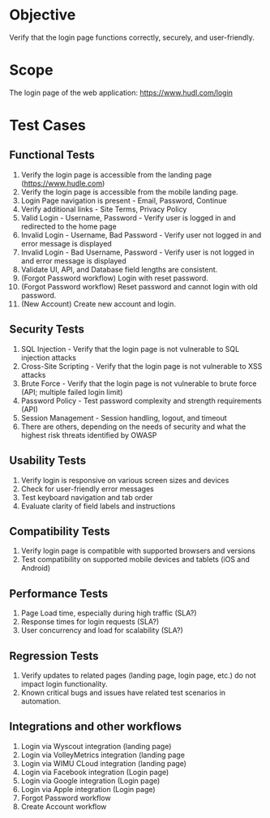 # Objective

Verify that the login page functions correctly, securely, and user-friendly.
# Scope

The login page of the web application: https://www.hudl.com/login

# Test Cases

## Functional Tests

1. Verify the login page is accessible from the landing page (https://www.hudle.com)
2. Verify the login page is accessible from the mobile landing page.
3. Login Page navigation is present - Email, Password, Continue
4. Verify additional links - Site Terms, Privacy Policy
5. Valid Login - Username, Password - Verify user is logged in and redirected to the home page
6. Invalid Login - Username, Bad Password - Verify user not logged in and error message is displayed
7. Invalid Login - Bad Username, Password - Verify user is not logged in and error message is displayed
8. Validate UI, API, and Database field lengths are consistent.
9. (Forgot Password workflow) Login with reset password.
10. (Forgot Password workflow) Reset password and cannot login with old password.
11. (New Account) Create new account and login.

## Security Tests
1. SQL Injection - Verify that the login page is not vulnerable to SQL injection attacks
2. Cross-Site Scripting - Verify that the login page is not vulnerable to XSS attacks
3. Brute Force - Verify that the login page is not vulnerable to brute force (API; multiple failed login limit)
4. Password Policy - Test password complexity and strength requirements (API)
5. Session Management - Session handling, logout, and timeout
6. There are others, depending on the needs of security and what the highest risk threats identified by OWASP

## Usability Tests
1. Verify login is responsive on various screen sizes and devices
2. Check for user-friendly error messages
3. Test keyboard navigation and tab order
4. Evaluate clarity of field labels and instructions

## Compatibility Tests
1. Verify login page is compatible with supported browsers and versions
2. Test compatibility on supported mobile devices and tablets (iOS and Android)

## Performance Tests
1. Page Load time, especially during high traffic (SLA?)
2. Response times for login requests (SLA?)
3. User concurrency and load for scalability (SLA?)

## Regression Tests
1. Verify updates to related pages (landing page, login page, etc.) do not impact login functionality.
2. Known critical bugs and issues have related test scenarios in automation.

## Integrations and other workflows
1. Login via Wyscout integration (landing page)
2. Login via VolleyMetrics integration (landing page
3. Login via WIMU CLoud integration (landing page)
4. Login via Facebook integration (Login page)
5. Login via Google integration (Login page)
6. Login via Apple integration (Login page)
7. Forgot Password workflow
8. Create Account workflow